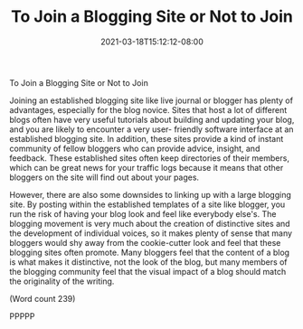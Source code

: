 ﻿---
title: "To Join a Blogging Site or Not to Join"
date: 2021-03-18T15:12:12-08:00
description: "Blogging Tips for Web Success"
featured_image: "/images/Blogging.jpg"
tags: ["Blogging"]
---

To Join a Blogging Site or Not to Join

 Joining an established blogging site like live journal or
blogger has plenty of advantages, especially for the blog
novice. Sites that host a lot of different blogs often have
very useful tutorials about building and updating your
blog, and you are likely to encounter a very user-
friendly software interface at an established blogging
site. In addition, these sites provide a kind of instant
community of fellow bloggers who can provide advice,
insight, and feedback. These established sites often
keep directories of their members, which can be great
news for your traffic logs because it means that other
bloggers on the site will find out about your pages. 

However, there are also some downsides to linking up
with a large blogging site. By posting within the
established templates of a site like blogger, you run the
risk of having your blog look and feel like everybody
else's. The blogging movement is very much about the
creation of distinctive sites and the development of
individual voices, so it makes plenty of sense that many
bloggers would shy away from the cookie-cutter look
and feel that these blogging sites often promote. Many
bloggers feel that the content of a blog is what makes it
distinctive, not the look of the blog, but many members
of the blogging community feel that the visual impact
of a blog should match the originality of the writing.

(Word count 239)

PPPPP 

